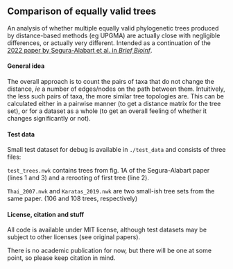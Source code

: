 ## Comparison of equally valid trees

An analysis of whether multiple equally valid phylogenetic trees produced by
distance-based methods (eg UPGMA) are actually close with negligible
differences, or actually very different. Intended as a continuation of
the [2022 paper by Segura-Alabart et al. in *Brief Bioinf*](https://academic.oup.com/bib/article/23/5/bbac312/6652780).

#### General idea

The overall approach is to count the pairs of taxa that do not change the
distance, *ie* a number of edges/nodes on the path between them. Intuitively,
the less such pairs of taxa, the more similar tree topologies are. This can be
calculated either in a pairwise manner (to get a distance matrix for the tree
set), or for a dataset as a whole (to get an overall feeling of whether it
changes significantly or not).

#### Test data
Small test dataset for debug is available in `./test_data` and consists of
three files:

`test_trees.nwk` contains trees from fig. 1A of the Segura-Alabart paper (lines
1 and 3) and a rerooting of first tree (line 2).

`Thai_2007.nwk` and `Karatas_2019.nwk` are two small-ish tree sets from
the same paper. (106 and 108 trees, respectively)

#### License, citation and stuff

All code is available under MIT license, although test datasets may be subject
to other licenses (see original papers).

There is no academic publication for now, but there will be one at some point,
so please keep citation in mind.